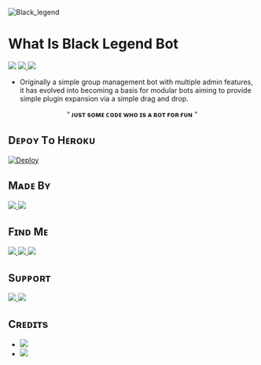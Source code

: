 ![Black_legend](https://telegra.ph/file/c6c0e74543b8605ddd650.jpg)

# What Is Black Legend Bot

<img src="https://img.shields.io/badge/BLACK%20-LEGEND%20Bot%20Is%20A%20Telegram%20Group%20Management%20Which%20is%20Made%20By-red" /> <a href="https://t.me/Alain_champion"><img src="https://img.shields.io/badge/@-Alain_champion-blueviolet" /> </a> <img src="https://img.shields.io/badge/This-Bot%20Helps%20You%20To%20Manage%20Your%20Groups%20Easily.-ff69b4" />

* Originally a simple group management bot with multiple admin features, it has evolved into becoming a basis for modular bots aiming to provide simple plugin expansion via a simple drag and drop.
<p align="center">
 “	<b>ᴊᴜsᴛ sᴏᴍᴇ ᴄᴏᴅᴇ ᴡʜᴏ ɪs ᴀ ʙᴏᴛ ғᴏʀ ғᴜɴ</b> ” 
</p>

## Dᴇᴘᴏʏ Tᴏ Hᴇʀᴏᴋᴜ

[![Deploy](https://img.shields.io/badge/Deploy%20To-Heroku-blueviolet)](https://heroku.com/deploy?template=https://github.com/infotechbro/black_legend)

## Mᴀᴅᴇ Bʏ

<a href="https://t.me/Alain_Champion"> <img src="https://img.shields.io/badge/This%20Bot%20Was-Made%20By%20My-orange" /> <img src="https://img.shields.io/badge/Bestest-Master-ff69b4" /> </a>

## Fɪɴᴅ Mᴇ

<a href="https://t.me/black_legend_bot"> <img src="https://img.shields.io/badge/You%20Can%20Find%20Me-On%20Telegram-blueviolet" /> <img src="https://img.shields.io/badge/:----------green" />  <img src="https://img.shields.io/badge/Black-Legend%20Bot-blue" /> </a>

## Sᴜᴘᴘᴏʀᴛ

<a href="https://t.me/black_legend_support"> <img src="https://img.shields.io/badge/Join-Our-green" /> <img src="https://img.shields.io/badge/Support-Group-critical" /> </a>

## Cʀᴇᴅɪᴛs

  * <a href="https://t.me/Alain_Champion"> <img src="https://img.shields.io/badge/%40-Alain__Champion-blue" />
  * <a href="https://t.me/PhantomRedXd"> <img src="https://img.shields.io/badge/@SaitamaRobot Source Code-Helped Us To Make Us Some Plugins🐶-red" />

